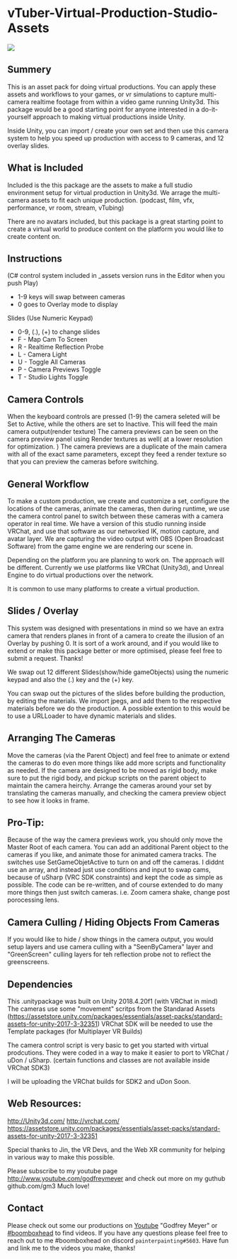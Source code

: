 # vTuber-Virtual-Production-Studio-Assets

![](https://i.imgur.com/2kgB34a.jpg)

## Summery
This is an asset pack for doing virtual productions. You can apply these assets and workflows to your games, or vr simulations to capture multi-camera realtime footage from within a video game running Unity3d. This package would be a good starting point for anyone interested in a do-it-yourself approach to making virtual productions inside Unity. 

Inside Unity, you can import / create your own set and then use this camera system to help you speed up production with access to 9 cameras, and 12 overlay slides.

## What is Included
Included is the this package are the assets to make a full studio environment setup for virtual production in Unity3d. We arrage the multi-camera assets to fit each unique production. (podcast, film, vfx, performance, vr room, stream, vTubing) 

There are no avatars included, but this package is a great starting point to create a virtual world to produce content on the platform you would like to create content on. 


## Instructions 
(C# control system included in _assets version runs in the Editor when you push Play)
* 1-9 keys will swap between cameras
* 0 goes to Overlay mode to display 

Slides (Use Numeric Keypad)
* 0-9, (.), (+) to change slides
* F - Map Cam To Screen
* R - Realtime Reflection Probe
* L - Camera Light
* U - Toggle All Cameras
* P - Camera Previews Toggle
* T - Studio Lights Toggle

## Camera Controls
When the keyboard controls are pressed (1-9) the camera seleted will be Set to Active, while the others are set to Inactive. This will feed the main camera output(render texture) The camera previews can be seen on the camera preview panel using Render textures as well( at a lower resolution for optimization. ) The camera previews are a duplicate of the main camera with all of the exact same parameters, except they feed a render texture so that you can preview the cameras before switching.

## General Workflow
To make a custom production, we create and customize a set, configure the locations of the cameras, animate the cameras, then during runtime, we use the camera control panel to switch between these cameras with a camera operator in real time. We have a version of this studio running inside VRChat, and use that software as our networked IK, motion capture, and avatar layer. We are capturing the video output with OBS (Open Broadcast Software) from the game engine we are rendering our scene in. 

Depending on the platform you are planning to work on. The approach will be different. Currently we use platforms like VRChat (Unity3d), and Unreal Engine to do virtual productions over the network.

It is common to use many platforms to create a virtual production.

## Slides / Overlay
This system was designed with presentations in mind so we have an extra camera that renders planes in front of a camera to create the illusion of an Overlay by pushing 0. It is sort of a work around, and if you would like to extend or make this package better or more optimised, please feel free to submit a request. Thanks!

We swap out 12 different Slides(show/hide gameObjects) using the numeric keypad and also the (.) key and the (+) key. 

You can swap out the pictures of the slides before building the production, by editing the materials. We import jpegs, and add them to the respective materials before we do the production. A possible extention to this would be to use a URLLoader to have dynamic materials and slides. 

## Arranging The Cameras
Move the cameras (via the Parent Object) and feel free to animate or extend the cameras to do even more things like add more scripts and functionality as needed. If the camera are designed to be moved as rigid body, make sure to put the rigid body, and pickup scripts on the parent object to maintain the camera heirchy. Arrange the cameras around your set by translating the cameras manually, and checking the camera preview object to see how it looks in frame.

## Pro-Tip: 
Because of the way the camera previews work, you should only move the Master Root of each camera. You can add an additional Parent object to the cameras if you like, and animate those for animated camera tracks. The switches use SetGameObjetActive to turn on and off the cameras. I diddnt use an array, and instead just use conditions and input to swap cams, because of uSharp (VRC SDK constraints) and kept the code as simple as possible. The code can be re-written, and of course extended to do many more things then just switch cameras. i.e. Zoom camera shake, change post porocessing lens.

## Camera Culling / Hiding Objects From Cameras
If you would like to hide / show things in the camera output, you would setup layers and use camera culling with a "SeenByCamera" layer and "GreenScreen" culling layers for teh reflection probe not to reflect the greenscreens.

## Dependencies
This .unitypackage was built on Unity 2018.4.20f1 (with VRChat in mind)
The cameras use some "movement" scritps from the Standarad Assets (https://assetstore.unity.com/packages/essentials/asset-packs/standard-assets-for-unity-2017-3-32351)
VRChat SDK will be needed to use the Template packages (for Multiplayer VR Builds)

The camera control script is very basic to get you started with virtual prodcutions. They were coded in a way to make it easier to port to VRChat / uDon / uSharp. (certain functions and classes are not available inside VRChat SDK3)

I will be uploading the VRChat builds for SDK2 and uDon Soon.

## Web Resources:
http://Unity3d.com/
http://vrchat.com/
https://assetstore.unity.com/packages/essentials/asset-packs/standard-assets-for-unity-2017-3-32351

Special thanks to Jin, the VR Devs, and the Web XR community for helping in various way to make this possible.

Please subscribe to my youtube page http://www.youtube.com/godfreymeyer and check out more on my guthub github.com/gm3 Much love!


## Contact

Please check out some our productions on [Youtube](https://www.youtube.com/results?search_query=godfrey+meyer&page=&utm_source=opensearch) "Godfrey Meyer" or [#boomboxhead](https://www.youtube.com/results?search_query=%23boomboxhead) to find videos. If you have any questions please feel free to reach out to me #boomboxhead on discord `painterpainting#5603`. Have fun and link me to the videos you make, thanks!
